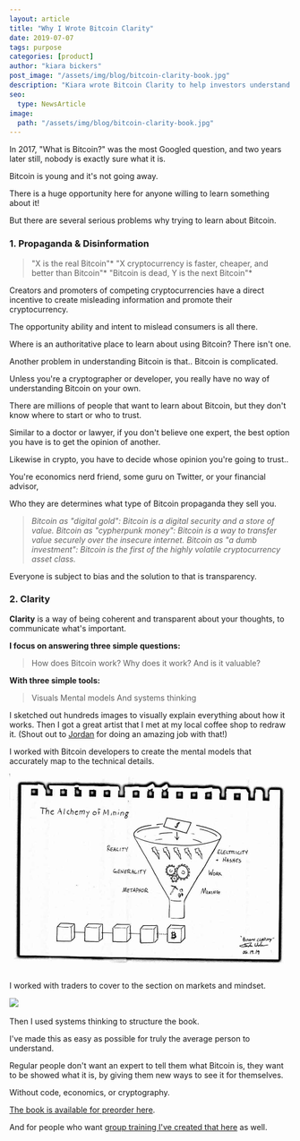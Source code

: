 ```yaml
---
layout: article
title: "Why I Wrote Bitcoin Clarity"
date: 2019-07-07
tags: purpose
categories: [product]
author: "kiara bickers"
post_image: "/assets/img/blog/bitcoin-clarity-book.jpg"
description: "Kiara wrote Bitcoin Clarity to help investors understand this new and evolving cryptocurrency industry."
seo:
  type: NewsArticle
image:
  path: "/assets/img/blog/bitcoin-clarity-book.jpg"
---
```


In 2017, "What is Bitcoin?" was the most Googled question, and two years later still, nobody is exactly sure what it is.

Bitcoin is young and it's not going away.

There is a huge opportunity here for anyone willing to learn something about it!

But there are several serious problems why trying to learn about Bitcoin.

### 1. Propaganda & Disinformation

> "X is the real Bitcoin"*
> "X cryptocurrency is faster, cheaper, and better than Bitcoin"*
> "Bitcoin is dead, Y is the next Bitcoin"*

Creators and promoters of competing cryptocurrencies have a direct incentive to create misleading information and promote their cryptocurrency.

The opportunity ability and intent to mislead consumers is all there.

Where is an authoritative place to learn about using Bitcoin? There isn't one.

Another problem in understanding Bitcoin is that.. Bitcoin is complicated.

Unless you're a cryptographer or developer, you really have no way of understanding Bitcoin on your own.

There are millions of people that want to learn about Bitcoin, but they don't know where to start or who to trust.

Similar to a doctor or lawyer, if you don't believe one expert, the best option you have is to get the opinion of another.

Likewise in crypto, you have to decide whose opinion you're going to trust..

You're economics nerd friend, some guru on Twitter, or your financial advisor,

Who they are determines what type of Bitcoin propaganda they sell you.

> *Bitcoin as "digital gold": Bitcoin is a digital security and a store of value.*
> *Bitcoin as "cypherpunk money": Bitcoin is a way to transfer value securely over the insecure internet.*
> *Bitcoin as "a dumb investment": Bitcoin is the first of the highly volatile cryptocurrency asset class.*

Everyone is subject to bias and the solution to that is transparency.

### 2. Clarity

**Clarity** is a way of being coherent and transparent about your thoughts, to communicate what's important.

**I focus on answering three simple questions:**

> How does Bitcoin work?
> Why does it work?
> And is it valuable?

**With three simple tools:**

> Visuals
> Mental models
> And systems thinking

I sketched out hundreds images to visually explain everything about how it works. Then I got a great artist that I met at my local coffee shop to redraw it. (Shout out to [Jordan](https://www.instagram.com/jordan.wesolek/) for doing an amazing job with that!)

I worked with Bitcoin developers to create the mental models that accurately map to the technical details.

<img class="main-responsive center" src="/assets/img/blog/bitcoin-clarity-mining-02.jpg"/>

I worked with traders to cover to the section on markets and mindset.

<img class="main-responsive center" src="{{post.baseurl}}/assets/img/blog/bitcoin-clarity-markets-03.jpg"/>

Then I used systems thinking to structure the book.

I've made this as easy as possible for truly the average person to understand.

Regular people don't want an expert to tell them what Bitcoin is, they want to be showed what it is, by giving them new ways to see it for themselves.

Without code, economics, or cryptography.

[The book is available for preorder here](https://getbitcoinclarity.sale/product/book/).

And for people who want [group training I've created that here](https://www.getbitcoinclarity.com) as well.
